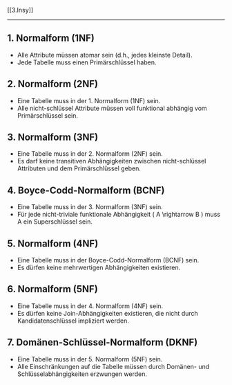 [[3.Insy]]
___
## 1. Normalform (1NF)
- Alle Attribute müssen atomar sein (d.h., jedes kleinste Detail).
- Jede Tabelle muss einen Primärschlüssel haben.
## 2. Normalform (2NF)
- Eine Tabelle muss in der 1. Normalform (1NF) sein.
- Alle nicht-schlüssel Attribute müssen voll funktional abhängig vom Primärschlüssel sein.
## 3. Normalform (3NF)
- Eine Tabelle muss in der 2. Normalform (2NF) sein.
- Es darf keine transitiven Abhängigkeiten zwischen nicht-schlüssel Attributen und dem Primärschlüssel geben.
## 4. Boyce-Codd-Normalform (BCNF)
- Eine Tabelle muss in der 3. Normalform (3NF) sein.
- Für jede nicht-triviale funktionale Abhängigkeit \( A \rightarrow B \) muss A ein Superschlüssel sein.
## 5. Normalform (4NF)
- Eine Tabelle muss in der Boyce-Codd-Normalform (BCNF) sein.
- Es dürfen keine mehrwertigen Abhängigkeiten existieren.
## 6. Normalform (5NF)
- Eine Tabelle muss in der 4. Normalform (4NF) sein.
- Es dürfen keine Join-Abhängigkeiten existieren, die nicht durch Kandidatenschlüssel impliziert werden.
## 7. Domänen-Schlüssel-Normalform (DKNF)
- Eine Tabelle muss in der 5. Normalform (5NF) sein.
- Alle Einschränkungen auf die Tabelle müssen durch Domänen- und Schlüsselabhängigkeiten erzwungen werden.